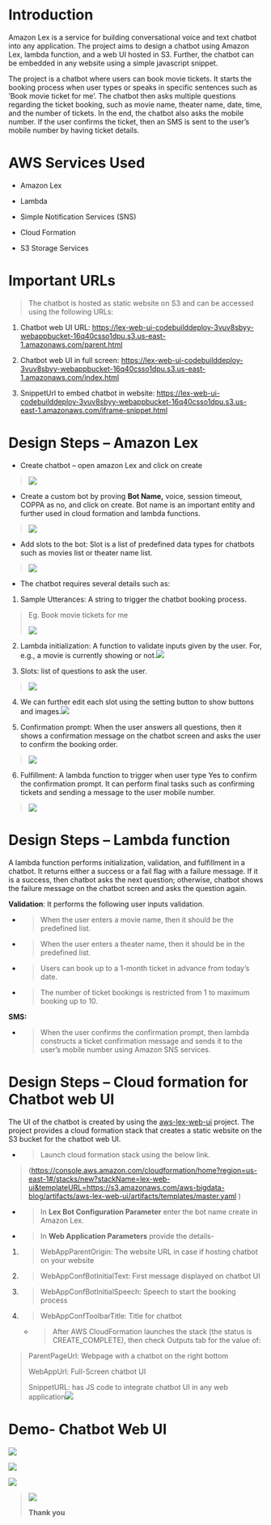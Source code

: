 # Introduction

Amazon Lex is a service for building conversational voice and text
chatbot into any application. The project aims to design a chatbot using
Amazon Lex, lambda function, and a web UI hosted in S3. Further, the
chatbot can be embedded in any website using a simple javascript
snippet.

The project is a chatbot where users can book movie tickets. It starts
the booking process when user types or speaks in specific sentences such
as ‘Book movie ticket for me’. The chatbot then asks multiple questions
regarding the ticket booking, such as movie name, theater name, date,
time, and the number of tickets. In the end, the chatbot also asks the
mobile number. If the user confirms the ticket, then an SMS is sent to
the user’s mobile number by having ticket details.

# AWS Services Used

  - Amazon Lex

  - Lambda

  - Simple Notification Services (SNS)

  - Cloud Formation

  - S3 Storage Services

# Important URLs

> The chatbot is hosted as static website on S3 and can be accessed
> using the following URLs:

1.  Chatbot web UI URL:
    <https://lex-web-ui-codebuilddeploy-3vuv8sbyy-webappbucket-16q40csso1dpu.s3.us-east-1.amazonaws.com/parent.html>

2.  Chatbot web UI in full screen:
    <https://lex-web-ui-codebuilddeploy-3vuv8sbyy-webappbucket-16q40csso1dpu.s3.us-east-1.amazonaws.com/index.html>

3.  SnippetUrl to embed chatbot in website:
    <https://lex-web-ui-codebuilddeploy-3vuv8sbyy-webappbucket-16q40csso1dpu.s3.us-east-1.amazonaws.com/iframe-snippet.html>

# Design Steps – Amazon Lex

  - Create chatbot – open amazon Lex and click on create

> ![](media/image1.png)

  - Create a custom bot by proving **Bot Name,** voice, session timeout,
    COPPA as no, and click on create. Bot name is an important entity
    and further used in cloud formation and lambda functions.

> ![](media/image2.png)

  - Add slots to the bot: Slot is a list of predefined data types for
    chatbots such as movies list or theater name list.

> ![](media/image3.png)

  - The chatbot requires several details such as:

<!-- end list -->

1.  Sample Utterances: A string to trigger the chatbot booking process.

> Eg. Book movie tickets for me
> 
> ![](media/image4.png)

2.  Lambda initialization: A function to validate inputs given by the
    user. For, e.g., a movie is currently showing or
    not.![](media/image5.png)

3.  Slots: list of questions to ask the user.

> ![](media/image6.png)

4.  We can further edit each slot using the setting button to show
    buttons and images.![](media/image7.png)

5.  Confirmation prompt: When the user answers all questions, then it
    shows a confirmation message on the chatbot screen and asks the user
    to confirm the booking order.

> ![](media/image8.png)

6.  Fulfillment: A lambda function to trigger when user type Yes to
    confirm the confirmation prompt. It can perform final tasks such as
    confirming tickets and sending a message to the user mobile number.

> ![](media/image9.png)

# Design Steps – Lambda function

A lambda function performs initialization, validation, and fulfillment
in a chatbot. It returns either a success or a fail flag with a failure
message. If it is a success, then chatbot asks the next question;
otherwise, chatbot shows the failure message on the chatbot screen and
asks the question again.

**<span class="underline">Validation</span>**: It performs the following
user inputs validation.

  - > When the user enters a movie name, then it should be the
    > predefined list.

  - > When the user enters a theater name, then it should be in the
    > predefined list.

  - > Users can book up to a 1-month ticket in advance from today’s
    > date.

  - > The number of ticket bookings is restricted from 1 to maximum
    > booking up to 10.

**<span class="underline">SMS:</span>**

  - > When the user confirms the confirmation prompt, then lambda
    > constructs a ticket confirmation message and sends it to the
    > user’s mobile number using Amazon SNS services.

# Design Steps – Cloud formation for Chatbot web UI

The UI of the chatbot is created by using the
[aws-lex-web-ui](https://github.com/aws-samples/aws-lex-web-ui) project.
The project provides a cloud formation stack that creates a static
website on the S3 bucket for the chatbot web UI.

  - > Launch cloud formation stack using the below link.

> (https://console.aws.amazon.com/cloudformation/home?region=us-east-1#/stacks/new?stackName=lex-web-ui&templateURL=https://s3.amazonaws.com/aws-bigdata-blog/artifacts/aws-lex-web-ui/artifacts/templates/master.yaml )

  - > In **Lex Bot Configuration Parameter** enter the bot name create
    > in Amazon Lex.

  - > In **Web Application Parameters** provide the details-

<!-- end list -->

1.  > WebAppParentOrigin: The website URL in case if hosting chatbot on
    > your website

2.  > WebAppConfBotInitialText: First message displayed on chatbot UI

3.  > WebAppConfBotInitialSpeech: Speech to start the booking process

4.  > WebAppConfToolbarTitle: Title for chatbot
    
      - > After AWS CloudFormation launches the stack (the status is
        > CREATE\_COMPLETE), then check Outputs tab for the value of:

> ParentPageUrl: Webpage with a chatbot on the right bottom
> 
> WebAppUrl: Full-Screen chatbot UI
> 
> SnippetURL: has JS code to integrate chatbot UI in any web
> application![](media/image12.png)

# Demo- Chatbot Web UI

![](media/image13.png)

![](media/image14.png)

![](media/image15.png)

> ![](media/image16.jpeg)
> 
> **<span class="underline">Thank you</span>**
